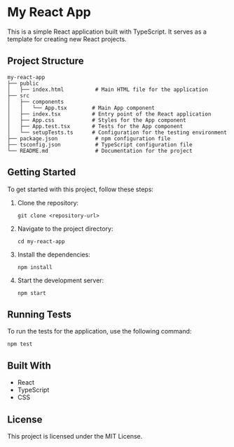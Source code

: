 # My React App

This is a simple React application built with TypeScript. It serves as a template for creating new React projects.

## Project Structure

```
my-react-app
├── public
│   ├── index.html          # Main HTML file for the application
├── src
│   ├── components
│   │   └── App.tsx        # Main App component
│   ├── index.tsx          # Entry point of the React application
│   ├── App.css            # Styles for the App component
│   ├── App.test.tsx       # Tests for the App component
│   └── setupTests.ts      # Configuration for the testing environment
├── package.json            # npm configuration file
├── tsconfig.json           # TypeScript configuration file
└── README.md               # Documentation for the project
```

## Getting Started

To get started with this project, follow these steps:

1. Clone the repository:
   ```
   git clone <repository-url>
   ```

2. Navigate to the project directory:
   ```
   cd my-react-app
   ```

3. Install the dependencies:
   ```
   npm install
   ```

4. Start the development server:
   ```
   npm start
   ```

## Running Tests

To run the tests for the application, use the following command:
```
npm test
```

## Built With

- React
- TypeScript
- CSS

## License

This project is licensed under the MIT License.